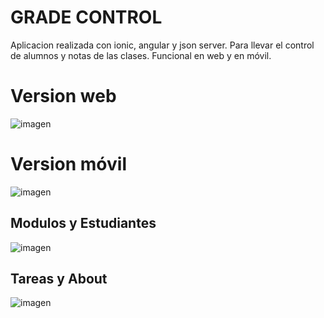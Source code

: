 # GRADE CONTROL
Aplicacion realizada con ionic, angular y json server. 
Para llevar el control de alumnos y notas de las clases.
Funcional en web y en móvil.


# Version web

![imagen](https://user-images.githubusercontent.com/74043250/213555418-a48f0c8c-5ebb-4513-9cfb-a3db58e5b13c.png)

# Version móvil

![imagen](https://user-images.githubusercontent.com/74043250/213555533-72ded100-0f9e-437e-8b76-93c1824a53ed.png)

## Modulos y Estudiantes
![imagen](https://user-images.githubusercontent.com/74043250/213750120-fe1a2a6a-f2ad-41c5-9cb3-27374567bef6.png)

## Tareas y About
![imagen](https://user-images.githubusercontent.com/74043250/213750437-3c1621b2-f5ca-4722-b536-1ff9faaede03.png)

